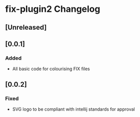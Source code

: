 <!-- Keep a Changelog guide -> https://keepachangelog.com -->

# fix-plugin2 Changelog

## [Unreleased]

## [0.0.1]
### Added
- All basic code for colourising FIX files

## [0.0.2]
### Fixed
- SVG logo to be compliant with intellij standards for approval